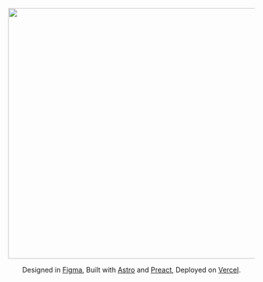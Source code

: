 <div align="center">
  <img width="512px"  src="https://github.com/pauchiner/homepage/blob/main/.github/images/showcase.png"/>

  <p>Designed in <a href="https://figma.com" target="_blank">Figma</a>, Built with <a href="https://astro.build" target="_blank">Astro</a> and <a href="https://preactjs.com" target="_blank">Preact</a>, Deployed on <a href="https://vercel.com" target="_blank">Vercel</a>.
</div>
